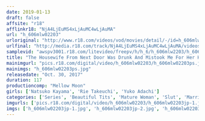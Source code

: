 ```yaml
---
date: 2019-01-13
draft: false
affsite: "r18"
afflinkr18: "NjA4LjEuMS4xLjAuMC4wLjAuMA"
url: "h_606mlw02203"
urloriginal: "http://www.r18.com/videos/vod/movies/detail/-/id=h_606mlw02203"
urlfinal: "http://media.r18.com/track/NjA4LjEuMS4xLjAuMC4wLjAuMA/videos/vod/movies/detail/-/id=h_606mlw02203"
samplevid: "awspv3001.r18.com/litevideo/freepv/h/h_6/h_606mlw2203/h_606mlw2203_dmb_w.mp4"
title: "The Housewife From Next Door Was Drunk And Mistook Me For Her Husband, And She Said To Me, 'Cum Inside Me, And Make Me Wet!' And Forced Me To Creampie Her Natsuko Kayama Yuko Adachi Rie Takeuchi"
mainimgurl: "pics.r18.com/digital/video/h_606mlw02203/h_606mlw02203ps.jpg"
mainimgs: "h_606mlw02203ps.jpg"
releasedate: "Oct. 30, 2017"
duration: 117
productioncomp: "Mellow Moon"
girls: ['Natsuko Kayama', 'Rie Takeuchi', 'Yuko Adachi']
categories: ['Series', 'Beautiful Tits', 'Mature Woman', 'Slut', 'Married Woman', 'Big Tits', 'Slender', 'Chubby', 'Creampie', 'Blowjob']
imgurls: ['pics.r18.com/digital/video/h_606mlw02203/h_606mlw02203jp-1.jpg', 'pics.r18.com/digital/video/h_606mlw02203/h_606mlw02203jp-2.jpg', 'pics.r18.com/digital/video/h_606mlw02203/h_606mlw02203jp-3.jpg', 'pics.r18.com/digital/video/h_606mlw02203/h_606mlw02203jp-4.jpg', 'pics.r18.com/digital/video/h_606mlw02203/h_606mlw02203jp-5.jpg', 'pics.r18.com/digital/video/h_606mlw02203/h_606mlw02203jp-6.jpg', 'pics.r18.com/digital/video/h_606mlw02203/h_606mlw02203jp-7.jpg', 'pics.r18.com/digital/video/h_606mlw02203/h_606mlw02203jp-8.jpg', 'pics.r18.com/digital/video/h_606mlw02203/h_606mlw02203jp-9.jpg', 'pics.r18.com/digital/video/h_606mlw02203/h_606mlw02203jp-10.jpg', 'pics.r18.com/digital/video/h_606mlw02203/h_606mlw02203jp-11.jpg', 'pics.r18.com/digital/video/h_606mlw02203/h_606mlw02203jp-12.jpg', 'pics.r18.com/digital/video/h_606mlw02203/h_606mlw02203jp-13.jpg', 'pics.r18.com/digital/video/h_606mlw02203/h_606mlw02203jp-14.jpg', 'pics.r18.com/digital/video/h_606mlw02203/h_606mlw02203jp-15.jpg', 'pics.r18.com/digital/video/h_606mlw02203/h_606mlw02203jp-16.jpg', 'pics.r18.com/digital/video/h_606mlw02203/h_606mlw02203jp-17.jpg', 'pics.r18.com/digital/video/h_606mlw02203/h_606mlw02203jp-18.jpg', 'pics.r18.com/digital/video/h_606mlw02203/h_606mlw02203jp-19.jpg']
imgs: ['h_606mlw02203jp-1.jpg', 'h_606mlw02203jp-2.jpg', 'h_606mlw02203jp-3.jpg', 'h_606mlw02203jp-4.jpg', 'h_606mlw02203jp-5.jpg', 'h_606mlw02203jp-6.jpg', 'h_606mlw02203jp-7.jpg', 'h_606mlw02203jp-8.jpg', 'h_606mlw02203jp-9.jpg', 'h_606mlw02203jp-10.jpg', 'h_606mlw02203jp-11.jpg', 'h_606mlw02203jp-12.jpg', 'h_606mlw02203jp-13.jpg', 'h_606mlw02203jp-14.jpg', 'h_606mlw02203jp-15.jpg', 'h_606mlw02203jp-16.jpg', 'h_606mlw02203jp-17.jpg', 'h_606mlw02203jp-18.jpg', 'h_606mlw02203jp-19.jpg']
---
```

